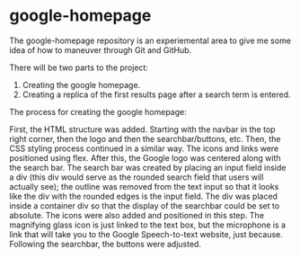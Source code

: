 # google-homepage

The google-homepage repository is an experiemental area to give me some idea of how to maneuver through Git and GitHub.

There will be two parts to the project:

1. Creating the google homepage.
2. Creating a replica of the first results page after a search term is entered.


The process for creating the google homepage:

First, the HTML structure was added. Starting with the navbar in the top right corner, then the logo and then the searchbar/buttons, etc. 
Then, the CSS styling process continued in a similar way. The icons and links were positioned using flex.
After this, the Google logo was centered along with the search bar. The search bar was created by placing an input field inside a div (this div would serve as the rounded search field that users will actually see); the outline was removed from the text input so that it looks like the div with the rounded edges is the input field. The div was placed inside a container div so that the display of the searchbar could be set to absolute. The icons were also added and positioned in this step. The magnifying glass icon is just linked to the text box, but the microphone is a link that will take you to the Google Speech-to-text website, just because.
Following the searchbar, the buttons were adjusted. 
